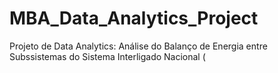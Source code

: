 # MBA_Data_Analytics_Project
Projeto de Data Analytics: Análise do Balanço de Energia entre Subssistemas do Sistema Interligado Nacional (
